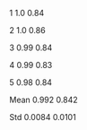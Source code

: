 1 1.0 0.84

2 1.0 0.86

3 0.99 0.84

4 0.99 0.83

5 0.98 0.84

Mean 0.992 0.842

Std  0.0084 0.0101
